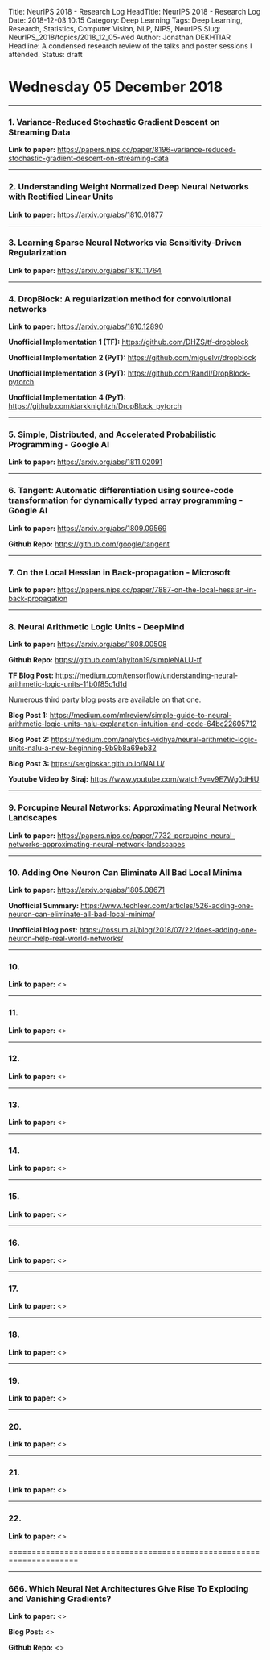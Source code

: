 Title: NeurIPS 2018 - Research Log
HeadTitle: NeurIPS 2018 - Research Log
Date: 2018-12-03 10:15
Category: Deep Learning
Tags: Deep Learning, Research, Statistics, Computer Vision, NLP, NIPS, NeurIPS
Slug: NeurIPS_2018/topics/2018_12_05-wed
Author: Jonathan DEKHTIAR
Headline: A condensed research review of the talks and poster sessions I attended.
Status: draft

# Wednesday 05 December 2018
--------------------

### 1. Variance-Reduced Stochastic Gradient Descent on Streaming Data

**Link to paper:** <https://papers.nips.cc/paper/8196-variance-reduced-stochastic-gradient-descent-on-streaming-data>

----------------------

### 2. Understanding Weight Normalized Deep Neural Networks with Rectified Linear Units

**Link to paper:** <https://arxiv.org/abs/1810.01877>

----------------------

### 3. Learning Sparse Neural Networks via Sensitivity-Driven Regularization

**Link to paper:** <https://arxiv.org/abs/1810.11764>

----------------------

### 4. DropBlock: A regularization method for convolutional networks

**Link to paper:** <https://arxiv.org/abs/1810.12890>

**Unofficial Implementation 1 (TF):** <https://github.com/DHZS/tf-dropblock>

**Unofficial Implementation 2 (PyT):** <https://github.com/miguelvr/dropblock>

**Unofficial Implementation 3 (PyT):** <https://github.com/Randl/DropBlock-pytorch>

**Unofficial Implementation 4 (PyT):** <https://github.com/darkknightzh/DropBlock_pytorch>

----------------------

### 5. Simple, Distributed, and Accelerated Probabilistic Programming - Google AI

**Link to paper:** <https://arxiv.org/abs/1811.02091>

----------------------

### 6. Tangent: Automatic differentiation using source-code transformation for dynamically typed array programming - Google AI

**Link to paper:** <https://arxiv.org/abs/1809.09569>

**Github Repo:** <https://github.com/google/tangent>

----------------------

### 7. On the Local Hessian in Back-propagation - Microsoft

**Link to paper:** <https://papers.nips.cc/paper/7887-on-the-local-hessian-in-back-propagation>

----------------------

### 8. Neural Arithmetic Logic Units - DeepMind

**Link to paper:** <https://arxiv.org/abs/1808.00508>

**Github Repo:** <https://github.com/ahylton19/simpleNALU-tf>

**TF Blog Post:** <https://medium.com/tensorflow/understanding-neural-arithmetic-logic-units-11b0f85c1d1d>

Numerous third party blog posts are available on that one.

**Blog Post 1:** <https://medium.com/mlreview/simple-guide-to-neural-arithmetic-logic-units-nalu-explanation-intuition-and-code-64bc22605712>

**Blog Post 2:** <https://medium.com/analytics-vidhya/neural-arithmetic-logic-units-nalu-a-new-beginning-9b9b8a69eb32>

**Blog Post 3:** <https://sergioskar.github.io/NALU/>

**Youtube Video by Siraj:** <https://www.youtube.com/watch?v=v9E7Wg0dHiU>

----------------------

### 9. Porcupine Neural Networks: Approximating Neural Network Landscapes

**Link to paper:** <https://papers.nips.cc/paper/7732-porcupine-neural-networks-approximating-neural-network-landscapes>

----------------------

### 10. Adding One Neuron Can Eliminate All Bad Local Minima

**Link to paper:** <https://arxiv.org/abs/1805.08671>

**Unofficial Summary:** <https://www.techleer.com/articles/526-adding-one-neuron-can-eliminate-all-bad-local-minima/>

**Unofficial blog post:** <https://rossum.ai/blog/2018/07/22/does-adding-one-neuron-help-real-world-networks/>

----------------------

### 10.

**Link to paper:** <>

----------------------

### 11.

**Link to paper:** <>

----------------------

### 12.

**Link to paper:** <>

----------------------

### 13.

**Link to paper:** <>

----------------------

### 14.

**Link to paper:** <>

----------------------

### 15.

**Link to paper:** <>

----------------------

### 16.

**Link to paper:** <>

----------------------

### 17.

**Link to paper:** <>

----------------------

### 18.

**Link to paper:** <>

----------------------

### 19.

**Link to paper:** <>

----------------------

### 20.

**Link to paper:** <>

----------------------

### 21.

**Link to paper:** <>

----------------------

### 22.

**Link to paper:** <>



=====================================================================

----------------------

### 666. Which Neural Net Architectures Give Rise To Exploding and Vanishing Gradients?

**Link to paper:** <>

**Blog Post:** <>

**Github Repo:** <>
